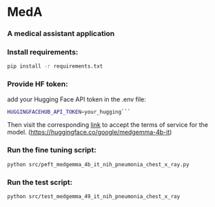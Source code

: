 # МedА
### A medical assistant application

### Install requirements:
```bash
pip install -r requirements.txt
```
### Provide HF token:
add your Hugging Face API token in the .env file:

```bash
HUGGINGFACEHUB_API_TOKEN=your_hugging```
```
Then visit the corresponding [link](https://huggingface.co/google/medgemma-4b-it) to accept the terms of service for the model.
(https://huggingface.co/google/medgemma-4b-it)

### Run the fine tuning script:
```bash
python src/peft_medgemma_4b_it_nih_pneumonia_chest_x_ray.py
```
### Run the test script:
```bash
python src/test_medgemma_49_it_nih_pneumonia_chest_x_ray
``` 

